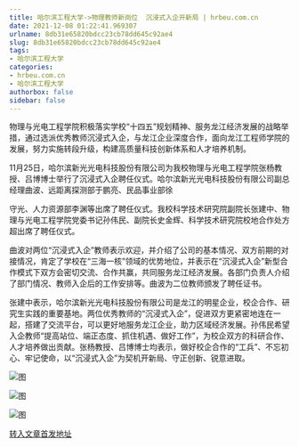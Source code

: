 ```yaml
---
title: 哈尔滨工程大学->物理教师新岗位  沉浸式入企开新局 | hrbeu.com.cn
date: 2021-12-08 01:22:41.969307
urlname: 8db31e65820bdcc23cb78dd645c92ae4
slug: 8db31e65820bdcc23cb78dd645c92ae4
tags: 
- 哈尔滨工程大学
categories:
- hrbeu.com.cn
- 哈尔滨工程大学
authorbox: false
sidebar: false
---
```

物理与光电工程学院积极落实学校“十四五”规划精神、服务龙江经济发展的战略举措，通过选派优秀教师沉浸式入企，与龙江企业深度合作，面向龙江工程师学院的发展，努力实施转段升级，构建高质量科技创新体系和人才培养机制。

11月25日，哈尔滨新光光电科技股份有限公司为我校物理与光电工程学院张杨教授、吕博博士举行了沉浸式入企聘任仪式。哈尔滨新光光电科技股份有限公司副总经理曲波、远距离探测部于鹏亮、民品事业部徐
<!--more-->
守光、人力资源部李渊等出席了聘任仪式。我校科学技术研究院副院长张建中、物理与光电工程学院党委书记孙伟民、副院长史金辉、科学技术研究院校地合作处方超出席了聘任仪式。

曲波对两位“沉浸式入企”教师表示欢迎，并介绍了公司的基本情况、双方前期的对接情况，肯定了学校在“三海一核”领域的优势地位，并表示在“沉浸式入企”新型合作模式下双方会密切交流、合作共赢，共同服务龙江经济发展。各部门负责人介绍了部门情况、教师入企后的工作安排等。曲波为二位教师颁发了聘任证书。

张建中表示，哈尔滨新光光电科技股份有限公司是龙江的明星企业，校企合作、研究生实践的重要基地。两位优秀教师的“沉浸式入企”，促进双方更紧密地连在一起，搭建了交流平台，可以更好地服务龙江企业，助力区域经济发展。孙伟民希望入企教师“提高站位、端正态度、抓住机遇、做好工作”，为校企双方的科研合作、人才培养做出贡献。张杨教授、吕博博士均表示，做好校企合作的“工兵”、不忘初心、牢记使命，以“沉浸式入企”为契机开新局、守正创新、锐意进取。

![图](http://gongxue.cn/__local/4/26/81/6778D80DDAC6CD1B62800B94818_10E19A99_7A75.png)

![图](http://gongxue.cn/__local/1/78/E6/DCB47F0B0C9EE7903483C3EE1FD_B1E3BA7C_72A1.jpg)

![图](http://gongxue.cn/__local/3/CD/9A/3C9B52C47AC76313209F0C5E552_E3D91DF0_1EC1F.jpg)

[转入文章首发地址](http://gongxue.cn/info/1015/69049.htm)